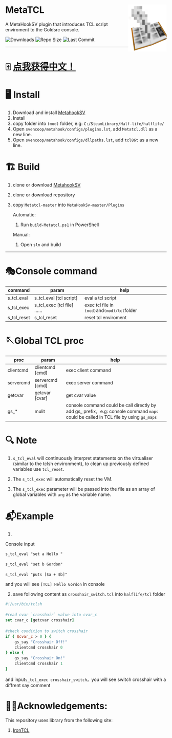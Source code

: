 
# MetaTCL<img src="img/icon.png" align="right" width="120"/>

A MetaHookSV plugin that introduces TCL script enviroment to the Goldsrc console.


<!-- badges: start -->


![Downloads](https://img.shields.io/github/downloads/DrAbcOfficial/metatcl/total?style=for-the-badge)
![Repo Size](https://img.shields.io/github/repo-size/DrAbcOfficial/metatcl?style=for-the-badge)
![Last Commit](https://img.shields.io/github/last-commit/DrAbcOfficial/metatcl?style=for-the-badge)

<!-- badges: end -->

----

# 🀄 <u>[点我获得中文！](READMECN.md)</u>

# 🖥️ Install
1. Download and install [MetahookSV](https://github.com/hzqst/MetaHookSv)
2. Install
3. copy folder into `(mod)` folder, e.g: `C:/SteamLibrary/Half-life/halflife/`
4. Open `svencoop/metahook/configs/plugins.lst`, add `Metatcl.dll` as a new line. 
5. Open `svencoop/metahook/configs/dllpaths.lst`, add `tcl86t` as a new line. 

# 🏗️ Build
1. clone or download [MetahookSV](https://github.com/hzqst/MetaHookSv)
2. clone or download repository
3. copy `Metatcl-master` into `MetaHookSv-master/Plugins`

    Automatic:

    1. Run `build-Metatcl.ps1` in PowerShell
   
    Manual:
   
    1. Open `sln` and build
 
 ----

  # 🎭Console command
 |command|param|help|
 |---|---|---|
 |s_tcl_eval|s_tcl_eval [tcl script]|eval a tcl script|
 |s_tcl_exec|s_tcl_exec [tcl file] <param1> <param2> <param3>……|exec tcl file in `(mod)`and`(mod)/tcl`folder|
 |s_tcl_reset|s_tcl_reset|reset tcl enviroment|

 # 🪡Global TCL proc
 |proc|param|help|
 |---|---|---|
 |clientcmd|clientcmd [cmd]|exec client command|
 |servercmd|servercmd [cmd]|exec server command|
 |getcvar|getcvar [cvar]|get cvar value|
 |gs_*|mulit|console command could be call directly by add gs_ prefix，e.g: console command `maps` could be called in TCL file by using `gs_maps`

# 🔍 Note
1. `s_tcl_eval` will continuously interpret statements on the virtualiser (similar to the tclsh environment), to clean up previously defined variables use `tcl_reset`.

2. The `s_tcl_exec` will automatically reset the VM.

3. The `s_tcl_exec` parameter will be passed into the file as an array of global variables with `arg` as the variable name.

# 📬Example

1. 
Console input 
```
s_tcl_eval "set a Hello "

s_tcl_eval "set b Gordon"

s_tcl_eval "puts [$a + $b]"
```
and you will see `[TCL] Hello Gordon` in console

2. save following content as `crosshair_switch.tcl` into `halflife/tcl` folder
```tcl
#!/usr/bin/tclsh

#read cvar `crosshair` value into cvar_c
set cvar_c [getcvar crosshair]

#check condition to switch crosshair
if { $cvar_c > 0 } {
    gs_say "Crosshair Off!"
    clientcmd crosshair 0
} else {
    gs_say "Crosshair On!"
    clientcmd crosshair 1
}
```

and input`s_tcl_exec crosshair_switch`，you will see switch crosshair with a diffrent say comment

# 🙏🏻Acknowledgements:

This repository uses library from the following site:

1. [IronTCL](https://www.irontcl.com/)
